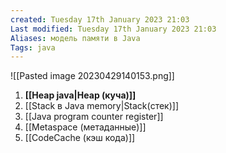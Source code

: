 ```yaml
---
created: Tuesday 17th January 2023 21:03
Last modified: Tuesday 17th January 2023 21:03
Aliases: модель памяти в Java
Tags: java
---
```


![[Pasted image 20230429140153.png]]


1. **[[Heap java|Heap (куча)]]**
2. [[Stack в Java memory|Stack(стек)]]
3. [[Java program counter register]]
4. [[Metaspace (метаданные)]]
5. [[CodeCache (кэш кода)]]



